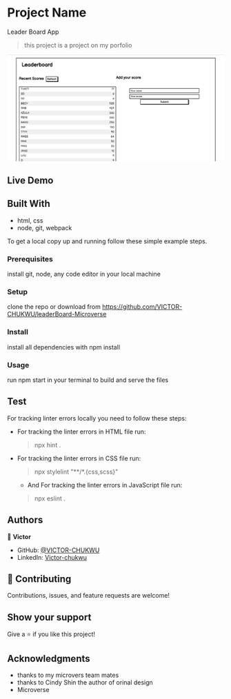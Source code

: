 

# Project Name
Leader Board App

> this project is a project on my porfolio

![screenshot](screenshot.PNG)


## Live Demo

<!-- [Live Demo Link](https://victor-chukwu.github.io/capstone-one/) -->

## Built With
- html, css
- node, git, webpack

To get a local copy up and running follow these simple example steps.

### Prerequisites
install git, node, any code editor in your local machine

### Setup
clone the repo or download from https://github.com/VICTOR-CHUKWU/leaderBoard-Microverse

### Install
install all dependencies with npm install

### Usage
run npm start in your terminal to build and serve the files

## Test

For tracking linter errors locally you need to follow these steps:

- For tracking the linter errors in HTML file run:
  > npx hint .

- For tracking the linter errors in CSS file run:
  > npx stylelint "**/*.{css,scss}"

  - And For tracking the linter errors in JavaScript file run:
  > npx eslint .


## Authors
👤 **Victor**

- GitHub: [@VICTOR-CHUKWU](https://github.com/VICTOR-CHUKWU)
- LinkedIn: [Victor-chukwu](https://www.linkedin.com/in/victor-chukwu-95a020143)

## 🤝 Contributing
Contributions, issues, and feature requests are welcome!

## Show your support

Give a ⭐️ if you like this project!

## Acknowledgments

- thanks to my microvers team mates
- thanks to Cindy Shin the author of orinal design
- Microverse



